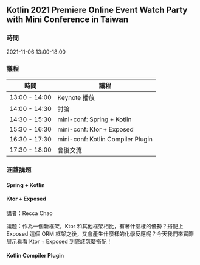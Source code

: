 ## Kotlin 2021 Premiere Online Event Watch Party with Mini Conference in Taiwan

### 時間

2021-11-06 13:00-18:00

### 議程

|時間|議程|
|----|----|
|13:00 - 14:00| Keynote 播放|
|14:00 - 14:30| 討論 |
|14:30 - 15:30| mini-conf: Spring + Kotlin |
|15:30 - 16:30| mini-conf: Ktor + Exposed |
|16:30 - 17:30| mini-conf: Kotlin Compiler Plugin |
|17:30 - 18:00| 會後交流 |

### 涵蓋講題

#### Spring + Kotlin

#### Ktor + Exposed

講者：Recca Chao

議題：作為一個新框架，Ktor 和其他框架相比，有著什麼樣的優勢？搭配上 Exposed 這個 ORM 框架之後，又會產生什麼樣的化學反應呢？今天我們來實際展示看看 Ktor + Exposed 到底該怎麼搭配！

#### Kotlin Compiler Plugin

